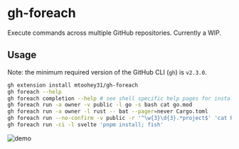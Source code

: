 # gh-foreach

Execute commands across multiple GitHub repositories. Currently a WIP.

## Usage

Note: the minimum required version of the GitHub CLI (`gh`) is `v2.3.0`.

```bash
gh extension install mtoohey31/gh-foreach
gh foreach --help
gh foreach completion --help # see shell specific help pages for installation instructions
gh foreach run -a owner -v public -l go -s bash cat go.mod
gh foreach run -a owner -l rust -- bat --pager=never Cargo.toml
gh foreach run --no-confirm -v public -r '^\w{3}\d{3}.*project$' 'cat README.md | head -n 1'
gh foreach run -ci -l svelte 'pnpm install; fish'
```

![demo](https://user-images.githubusercontent.com/36740602/145335345-03e00a82-168f-482e-9616-0a38c1c8649b.gif)
